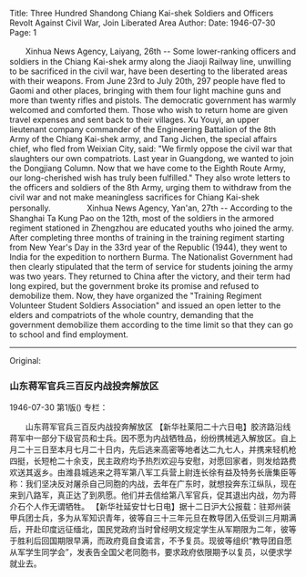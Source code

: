 Title: Three Hundred Shandong Chiang Kai-shek Soldiers and Officers Revolt Against Civil War, Join Liberated Area
Author:
Date: 1946-07-30
Page: 1

　　Xinhua News Agency, Laiyang, 26th -- Some lower-ranking officers and soldiers in the Chiang Kai-shek army along the Jiaoji Railway line, unwilling to be sacrificed in the civil war, have been deserting to the liberated areas with their weapons. From June 23rd to July 20th, 297 people have fled to Gaomi and other places, bringing with them four light machine guns and more than twenty rifles and pistols. The democratic government has warmly welcomed and comforted them. Those who wish to return home are given travel expenses and sent back to their villages. Xu Youyi, an upper lieutenant company commander of the Engineering Battalion of the 8th Army of the Chiang Kai-shek army, and Tang Jichen, the special affairs chief, who fled from Weixian City, said: "We firmly oppose the civil war that slaughters our own compatriots. Last year in Guangdong, we wanted to join the Dongjiang Column. Now that we have come to the Eighth Route Army, our long-cherished wish has truly been fulfilled." They also wrote letters to the officers and soldiers of the 8th Army, urging them to withdraw from the civil war and not make meaningless sacrifices for Chiang Kai-shek personally.
　　
　　Xinhua News Agency, Yan'an, 27th -- According to the Shanghai Ta Kung Pao on the 12th, most of the soldiers in the armored regiment stationed in Zhengzhou are educated youths who joined the army. After completing three months of training in the training regiment starting from New Year's Day in the 33rd year of the Republic (1944), they went to India for the expedition to northern Burma. The Nationalist Government had then clearly stipulated that the term of service for students joining the army was two years. They returned to China after the victory, and their term had long expired, but the government broke its promise and refused to demobilize them. Now, they have organized the "Training Regiment Volunteer Student Soldiers Association" and issued an open letter to the elders and compatriots of the whole country, demanding that the government demobilize them according to the time limit so that they can go to school and find employment.



<hr /> 

Original: 


### 山东蒋军官兵三百反内战投奔解放区

1946-07-30
第1版()
专栏：

　　山东蒋军官兵三百反内战投奔解放区
    【新华社莱阳二十六日电】胶济路沿线蒋军中一部分下级官员和士兵。因不愿为内战牺牲品，纷纷携械逃入解放区。自上月二十三日至本月七月二十日内，先后逃来高密等地者达二九七人，并携来轻机枪四挺，长短枪二十余支，民主政府均予热烈欢迎与安慰，对愿回家者，则发给路费欢送其返乡。由潍县城逃来之蒋军第八军工兵营上尉连长徐有益及特务长唐集臣等称：我们坚决反对屠杀自己同胞的内战，去年在广东时，就想投奔东江纵队，现在来到八路军，真正达了到夙愿。他们并去信给第八军官兵，促其退出内战，勿为蒋介石个人作无谓牺牲。
    【新华社延安廿七日电】据十二日沪大公报载：驻郑州装甲兵团士兵，多为从军知识青年，彼等自三十三年元旦在教导团入伍受训三月期满后，开赴印度远征缅北，国民党政府当时曾经明文规定学生从军期限为二年，彼等于胜利后回国期限早满，而政府竟自食诺言，不予复员。现彼等组织“教导团自愿从军学生同学会”，发表告全国父老同胞书，要求政府依限期予以复员，以便求学就业去。
